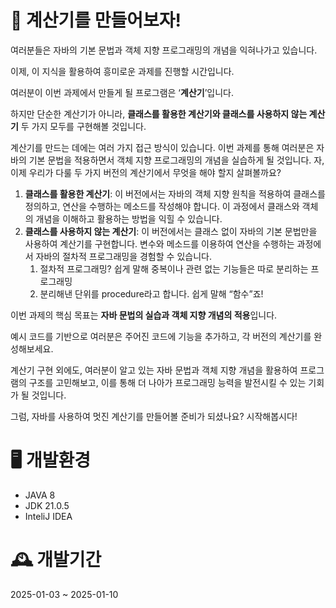# 📱 계산기를 만들어보자!
여러분들은 자바의 기본 문법과 객체 지향 프로그래밍의 개념을 익혀나가고 있습니다.

이제, 이 지식을 활용하여 흥미로운 과제를 진행할 시간입니다. 

여러분이 이번 과제에서 만들게 될 프로그램은 ‘**계산기**’입니다. 

하지만 단순한 계산기가 아니라, **클래스를 활용한 계산기와 클래스를 사용하지 않는 계산기** 두 가지 모두를 구현해볼 것입니다.

계산기를 만드는 데에는 여러 가지 접근 방식이 있습니다. 이번 과제를 통해 여러분은 자바의 기본 문법을 적용하면서 객체 지향 프로그래밍의 개념을 실습하게 될 것입니다. 자, 이제 우리가 다룰 두 가지 버전의 계산기에서 무엇을 해야 할지 살펴볼까요?

1. **클래스를 활용한 계산기**: 이 버전에서는 자바의 객체 지향 원칙을 적용하여 클래스를 정의하고, 연산을 수행하는 메소드를 작성해야 합니다. 이 과정에서 클래스와 객체의 개념을 이해하고 활용하는 방법을 익힐 수 있습니다.
2. **클래스를 사용하지 않는 계산기**: 이 버전에서는 클래스 없이 자바의 기본 문법만을 사용하여 계산기를 구현합니다. 변수와 메소드를 이용하여 연산을 수행하는 과정에서 자바의 절차적 프로그래밍을 경험할 수 있습니다.
    1. 절차적 프로그래밍? 쉽게 말해 중복이나 관련 없는 기능들은 따로 분리하는 프로그래밍
    2. 분리해낸 단위를 procedure라고 합니다. 쉽게 말해 “함수”죠!

이번 과제의 핵심 목표는 **자바 문법의 실습과 객체 지향 개념의 적용**입니다. 

예시 코드를 기반으로 여러분은 주어진 코드에 기능을 추가하고, 각 버전의 계산기를 완성해보세요.

계산기 구현 외에도, 여러분이 알고 있는 자바 문법과 객체 지향 개념을 활용하여 프로그램의 구조를 고민해보고, 이를 통해 더 나아가 프로그래밍 능력을 발전시킬 수 있는 기회가 될 것입니다.

그럼, 자바를 사용하여 멋진 계산기를 만들어볼 준비가 되셨나요? 시작해봅시다!

# 🖥️ 개발환경
- JAVA 8
- JDK 21.0.5
- InteliJ IDEA

# 🕰️ 개발기간
2025-01-03 ~ 2025-01-10
